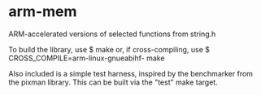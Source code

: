 arm-mem
=======

ARM-accelerated versions of selected functions from string.h

To build the library, use
$ make
or, if cross-compiling, use
$ CROSS_COMPILE=arm-linux-gnueabihf- make

Also included is a simple test harness, inspired by the benchmarker
from the pixman library. This can be built via the "test" make target.
